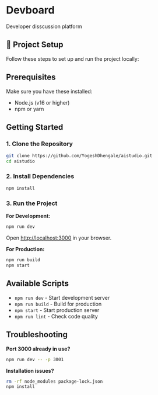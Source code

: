# Devboard
Developer disscussion platform

## 🚀 Project Setup
Follow these steps to set up and run the project locally:

## Prerequisites

Make sure you have these installed:
- Node.js (v16 or higher)
- npm or yarn

## Getting Started

### 1. Clone the Repository

```bash
git clone https://github.com/YogeshDhengale/aistudio.git
cd aistudio
```

### 2. Install Dependencies

```bash
npm install
```

### 3. Run the Project

**For Development:**
```bash
npm run dev
```
Open [http://localhost:3000](http://localhost:3000) in your browser.

**For Production:**
```bash
npm run build
npm start
```

## Available Scripts

- `npm run dev` - Start development server
- `npm run build` - Build for production  
- `npm start` - Start production server
- `npm run lint` - Check code quality

## Troubleshooting

**Port 3000 already in use?**
```bash
npm run dev -- -p 3001
```

**Installation issues?**
```bash
rm -rf node_modules package-lock.json
npm install
```
